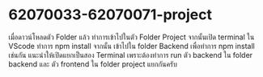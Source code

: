 # 62070033-62070071-project
เมื่อดาวน์โหลดตัว Folder แล้ว ทำการเข้าไปในตัว Folder Project จากนั้นเปิด terminal ใน VScode ทำการ npm install จากนั้น เข้าไปใน folder Backend เพื่อทำการ npm install เช่นกัน แนะนำให้เปิดแยกเป็นสอง Terminal เพราะต้องทำการ run ตัว backend ใน folder backend และ ตัว frontend ใน folder project แยกกันครับ
